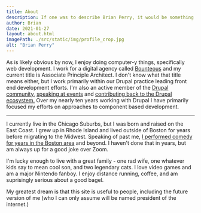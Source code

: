 ```yaml
---
title: About
description: If one was to describe Brian Perry, it would be something like this.
author: Brian
date: 2021-01-27
layout: about.html
imagePath: ./src/static/img/profile_crop.jpg
alt: "Brian Perry"
---
```


As is likely obvious by now, I enjoy doing computer-y things, specifically web development. I work for a digital agency called [Bounteous](https://bounteous.com) and my current title is Associate Principle Architect. I don't know what that title means either, but I work primarily within our Drupal practice leading front end development efforts. I'm also an active member of the [Drupal community](https://www.drupal.org/community), [speaking at events](https://noti.st/brianperry) and [contributing back to the Drupal ecosystem.](https://www.drupal.org/u/brianperry) Over my nearly ten years working with Drupal I have primarily focused my efforts on approaches to component based development.

---

I currently live in the Chicago Suburbs, but I was born and raised on the East Coast. I grew up in Rhode Island and lived outside of Boston for years before migrating to the Midwest. Speaking of past me, [I performed comedy for years in the Boston area](https://www.improvboston.com/) and beyond. I haven't done that in years, but am always up for a good joke over Zoom.

I'm lucky enough to live with a great family - one rad wife, one whatever kids say to mean cool son, and two legendary cats. I love video games and am a major Nintendo fanboy. I enjoy distance running, coffee, and am suprisingly serious about a good bagel.

My greatest dream is that this site is useful to people, including the future version of me (who I can only assume will be named president of the internet.)